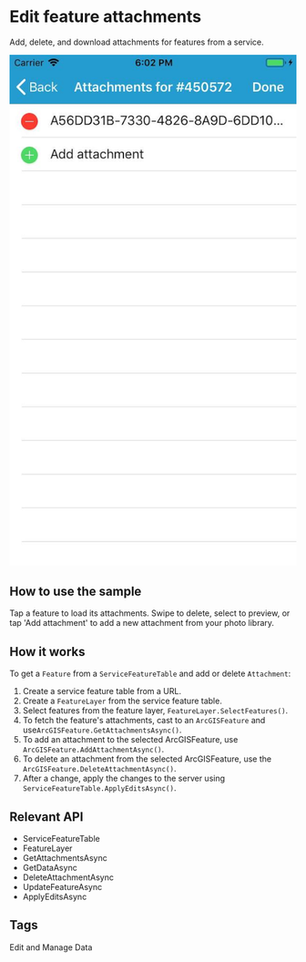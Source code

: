 # Edit feature attachments

Add, delete, and download attachments for features from a service.

![Edit Feature Attachments](EditFeatureAttachments.jpg)

## How to use the sample

Tap a feature to load its attachments. Swipe to delete, select to preview, or tap 'Add attachment' to add a new attachment from your photo library.

## How it works

To get a `Feature` from a `ServiceFeatureTable` and add or delete `Attachment`:

1. Create a service feature table from a URL.
2. Create a `FeatureLayer` from the service feature table.
3. Select features from the feature layer, `FeatureLayer.SelectFeatures()`.
4. To fetch the feature's attachments, cast to an `ArcGISFeature` and use`ArcGISFeature.GetAttachmentsAsync()`.
5. To add an attachment to the selected ArcGISFeature, use `ArcGISFeature.AddAttachmentAsync()`.
6. To delete an attachment from the selected ArcGISFeature, use the `ArcGISFeature.DeleteAttachmentAsync()`.
7. After a change, apply the changes to the server using `ServiceFeatureTable.ApplyEditsAsync()`.

## Relevant API

* ServiceFeatureTable
* FeatureLayer
* GetAttachmentsAsync
* GetDataAsync
* DeleteAttachmentAsync
* UpdateFeatureAsync
* ApplyEditsAsync

## Tags

Edit and Manage Data